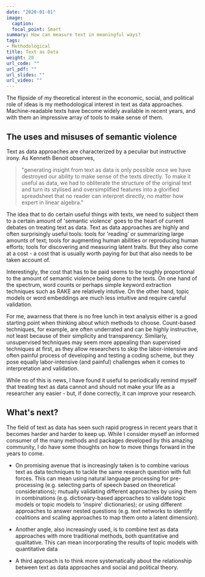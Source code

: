 ```yaml
---
date: "2020-01-01"
image:
  caption: 
  focal_point: Smart
summary: How can measure text in meaningful ways?
tags:
- Methodological
title: Text as Data
weight: 20
url_code: ""
url_pdf: ""
url_slides: ""
url_video: ""
---
```


The flipside of my theoretical interest in the economic, social, and political role of ideas is my methodological interest in text as data approaches. Machine-readable texts have become widely available in recent years, and with them an impressive array of tools to make sense of them.

## The uses and misuses of semantic violence

Text as data approaches are characterized by a peculiar but instructive irony. As Kenneth Benoit observes, 

> "generating insight from text as data is only possible once we have destroyed our ability to make sense of the texts directly. To make it useful as data, we had to obliterate the structure of the original text and turn its stylised and oversimplified features into a glorified spreadsheet that no reader can interpret directly, no matter how expert in linear algebra."

The idea that to do certain useful things with texts, we need to subject them to a certain amount of 'semantic violence' goes to the heart of current debates on treating text as data. Text as data approaches are highly and often surprisingly useful tools: tools for 'reading' or summarizing large amounts of text; tools for augmenting human abilities or reproducing human efforts; tools for discovering and measuring latent traits. But they also come at a cost - a cost that is usually worth paying for but that also needs to be taken account of. 

Interestingly, the cost that has to be paid seems to be roughly proportional to the amount of semantic violence being done to the texts. On one hand of the spectrum, word counts or perhaps simple keyword extraction techniques such as RAKE are relatively intutive. On the other hand, topic models or word embeddings are much less intuitive and require careful validation. 

For me, awarness that there is no free lunch in text analysis either is a good starting point when thinking about which methods to choose. Count-based techniques, for example, are often underrated and can be highly instructive, not least because of their simplicity and transparency. Similarly, unsupervised techniques may seem more appealing than supervised techniques at first, as they allow researchers to skip the labor-intensive and often painful process of developing and testing a coding scheme, but they pose equally labor-intensive (and painful) challenges when it comes to interpretation and validation. 

While no of this is news, I have found it useful to periodically remind myself that treating text as data cannot and should not make your life as a researcher any easier - but, if done correctly, it can improve your research.

## What's next?

The field of text as data has seen such rapid progress in recent years that it becomes harder and harder to keep up. While I consider myself an informed consumer of the many methods and packages developed by this amazing community, I do have some thoughts on how to move things forward in the years to come. 

* On promising avenue that is increasingly taken is to combine various text as data techniques to tackle the same research question with full forces. This can mean using natural language processing for pre-processing (e.g. selecting parts of speech based on theoretical considerations); mutually validating different approaches by using them in combinations (e.g. dictionary-based approaches to validate topic models or topic models to 'inspire' dictionaries); or using different approaches to answer nested questions (e.g. text networks to identify coalitions and scaling approaches to map them onto a latent dimension). 

* Another angle, also increasingly used, is to combine text as data approaches with more traditional methods, both quantitative and qualitative. This can mean incorporating the results of topic models with quantitative data

* A third approach is to think more systematically about the relationship between text as data approaches and social and political theory. 








[^1]: Benoit, K. (2020) ‘Text as data: An Overview’, in Curini, L. and Franzese, R.J. (eds.) The SAGE handbook of research methods in political science and international relations.